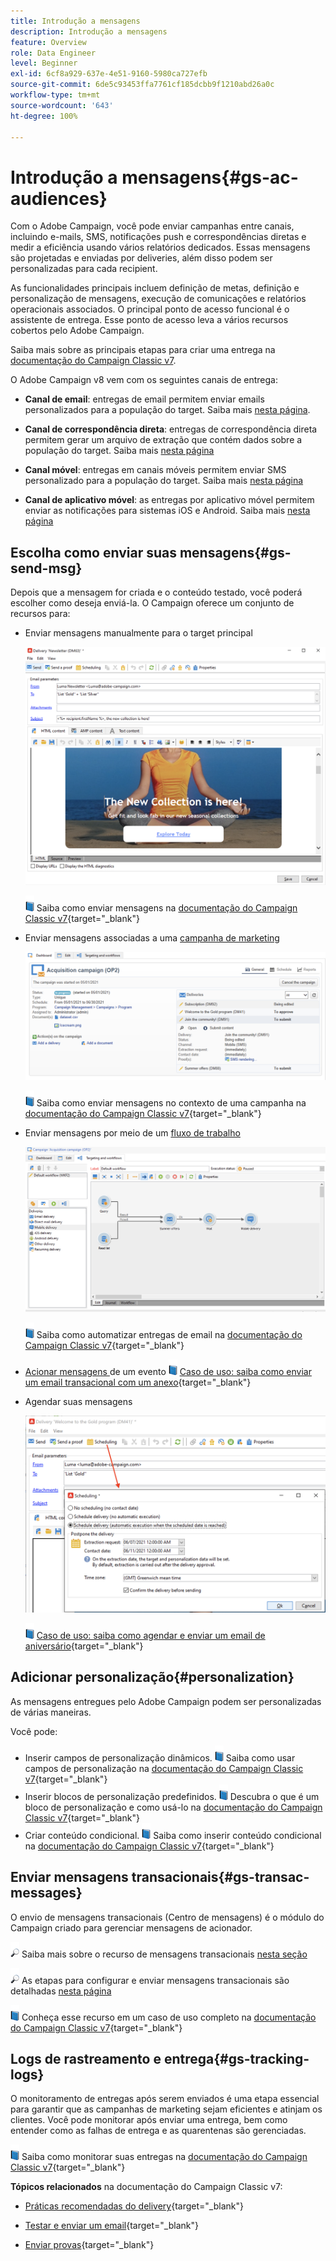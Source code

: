 ```yaml
---
title: Introdução a mensagens
description: Introdução a mensagens
feature: Overview
role: Data Engineer
level: Beginner
exl-id: 6cf8a929-637e-4e51-9160-5980ca727efb
source-git-commit: 6de5c93453ffa7761cf185dcbb9f1210abd26a0c
workflow-type: tm+mt
source-wordcount: '643'
ht-degree: 100%

---
```


# Introdução a mensagens{#gs-ac-audiences}

Com o Adobe Campaign, você pode enviar campanhas entre canais, incluindo e-mails, SMS, notificações push e correspondências diretas e medir a eficiência usando vários relatórios dedicados. Essas mensagens são projetadas e enviadas por deliveries, além disso podem ser personalizadas para cada recipient.

As funcionalidades principais incluem definição de metas, definição e personalização de mensagens, execução de comunicações e relatórios operacionais associados. O principal ponto de acesso funcional é o assistente de entrega. Esse ponto de acesso leva a vários recursos cobertos pelo Adobe Campaign.

Saiba mais sobre as principais etapas para criar uma entrega na [documentação do Campaign Classic v7](https://experienceleague.adobe.com/docs/campaign-classic/using/sending-messages/key-steps-when-creating-a-delivery/steps-about-delivery-creation-steps.html?lang=pt-BR).

O Adobe Campaign v8 vem com os seguintes canais de entrega:

* **Canal de email**: entregas de email permitem enviar emails personalizados para a população do target. Saiba mais [nesta página](../send/email.md).

* **Canal de correspondência direta**: entregas de correspondência direta permitem gerar um arquivo de extração que contém dados sobre a população do target.  Saiba mais [nesta página](../send/direct-mail.md)

* **Canal móvel**: entregas em canais móveis permitem enviar SMS personalizado para a população do target.  Saiba mais [nesta página](../send/sms.md)

* **Canal de aplicativo móvel**: as entregas por aplicativo móvel permitem enviar as notificações para sistemas iOS e Android.  Saiba mais [nesta página](../send/push.md)

<!--
* **LINE channel**: LINE deliveries let you send messages on LINE, an instant messaging application available on all smartphones. Learn more in [this page](../send/line.md)
-->

## Escolha como enviar suas mensagens{#gs-send-msg}

Depois que a mensagem for criada e o conteúdo testado, você poderá escolher como deseja enviá-la. O Campaign oferece um conjunto de recursos para:

* Enviar mensagens manualmente para o target principal

   ![](assets/send-email.png)

   ![](../assets/do-not-localize/book.png) Saiba como enviar mensagens na [documentação do Campaign Classic v7](https://experienceleague.adobe.com/docs/campaign-classic/using/sending-messages/sending-emails/sending-an-email/sending-messages.html?lang=pt-BR){target=&quot;_blank&quot;}

* Enviar mensagens associadas a uma [campanha de marketing](campaigns.md)

   ![](assets/deliveries-in-a-campaign.png)

   ![](../assets/do-not-localize/book.png) Saiba como enviar mensagens no contexto de uma campanha na [documentação do Campaign Classic v7](https://experienceleague.adobe.com/docs/campaign-classic/using/orchestrating-campaigns/orchestrate-campaigns/marketing-campaign-deliveries.html?lang=pt-BR){target=&quot;_blank&quot;}

* Enviar mensagens por meio de um [fluxo de trabalho](../config/workflows.md)

   ![](assets/send-in-a-wf.png)

   ![](../assets/do-not-localize/book.png) Saiba como automatizar entregas de email na [documentação do Campaign Classic v7](https://experienceleague.adobe.com/docs/campaign-classic/using/automating-with-workflows/action-activities/delivery.html?lang=pt-BR){target=&quot;_blank&quot;}

* [Acionar mensagens ](../send/transactional.md) de um evento
   ![](../assets/do-not-localize/book.png) [Caso de uso: saiba como enviar um email transacional com um anexo](https://experienceleague.adobe.com/docs/campaign-classic/using/transactional-messaging/transactional-email-with-attachments.html?lang=pt-BR){target=&quot;_blank&quot;}

* Agendar suas mensagens

   ![](assets/schedule-send.png)

   ![](../assets/do-not-localize/book.png) [Caso de uso: saiba como agendar e enviar um email de aniversário](https://experienceleague.adobe.com/docs/campaign-classic/using/automating-with-workflows/use-cases/deliveries/sending-a-birthday-email.html?lang=pt-BR){target=&quot;_blank&quot;}


## Adicionar personalização{#personalization}

As mensagens entregues pelo Adobe Campaign podem ser personalizadas de várias maneiras.

Você pode:

* Inserir campos de personalização dinâmicos.
   ![](../assets/do-not-localize/book.png) Saiba como usar campos de personalização na [documentação do Campaign Classic v7](https://experienceleague.adobe.com/docs/campaign-classic/using/sending-messages/personalizing-deliveries/personalization-fields.html?lang=pt-BR){target=&quot;_blank&quot;}
* Inserir blocos de personalização predefinidos.
   ![](../assets/do-not-localize/book.png) Descubra o que é um bloco de personalização e como usá-lo na [documentação do Campaign Classic v7](https://experienceleague.adobe.com/docs/campaign-classic/using/sending-messages/personalizing-deliveries/personalization-blocks.html?lang=pt-BR){target=&quot;_blank&quot;}
* Criar conteúdo condicional.
   ![](../assets/do-not-localize/book.png) Saiba como inserir conteúdo condicional na [documentação do Campaign Classic v7](https://experienceleague.adobe.com/docs/campaign-classic/using/sending-messages/personalizing-deliveries/conditional-content.html?lang=pt-BR){target=&quot;_blank&quot;}

## Enviar mensagens transacionais{#gs-transac-messages}

O envio de mensagens transacionais (Centro de mensagens) é o módulo do Campaign criado para gerenciar mensagens de acionador.

![](../assets/do-not-localize/glass.png) Saiba mais sobre o recurso de mensagens transacionais [nesta seção](../architecture/architecture.md#transac-msg-archi)

![](../assets/do-not-localize/glass.png) As etapas para configurar e enviar mensagens transacionais são detalhadas [nesta página](../send/transactional.md)

![](../assets/do-not-localize/book.png) Conheça esse recurso em um caso de uso completo na [documentação do Campaign Classic v7](https://experienceleague.adobe.com/docs/campaign-classic/using/transactional-messaging/transactional-email-with-attachments.html?lang=pt-BR){target=&quot;_blank&quot;}

## Logs de rastreamento e entrega{#gs-tracking-logs}

O monitoramento de entregas após serem enviados é uma etapa essencial para garantir que as campanhas de marketing sejam eficientes e atinjam os clientes. Você pode monitorar após enviar uma entrega, bem como entender como as falhas de entrega e as quarentenas são gerenciadas.

![](../assets/do-not-localize/book.png) Saiba como monitorar suas entregas na [documentação do Campaign Classic v7](https://experienceleague.adobe.com/docs/campaign-classic/using/sending-messages/monitoring-deliveries/about-delivery-monitoring.html?lang=pt-BR#sending-messages){target=&quot;_blank&quot;}


**Tópicos relacionados** na documentação do Campaign Classic v7:

* [Práticas recomendadas do delivery](https://experienceleague.adobe.com/docs/campaign-classic/using/sending-messages/key-steps-when-creating-a-delivery/delivery-bestpractices/delivery-best-practices.html?lang=pt-BR){target=&quot;_blank&quot;}

* [Testar e enviar um email](https://experienceleague.adobe.com/docs/campaign-classic/using/sending-messages/sending-emails/sending-an-email/sending-messages.html){target=&quot;_blank&quot;}

* [Enviar provas](https://experienceleague.adobe.com/docs/campaign-classic/using/sending-messages/key-steps-when-creating-a-delivery/steps-validating-the-delivery.html?lang=pt-BR){target=&quot;_blank&quot;}
